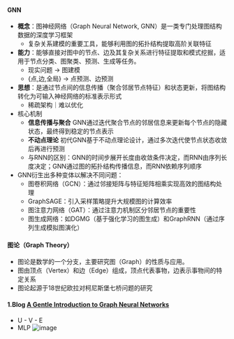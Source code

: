 #### GNN
- **概念**：图神经网络（Graph Neural Network, GNN）是一类专门处理图结构数据的深度学习框架
  - 复杂关系建模的重要工具，能够利用图的拓扑结构提取高阶关联特征
- **能力**：能够直接对图中的节点、边及其复杂关系进行特征提取和模式挖掘，适用于节点分类、图聚类、预测、生成等任务。
  - 现实问题 -> 图建模
  - {点,边,全局} -> 点预测、边预测
- **思想**：是通过节点间的信息传播（聚合邻居节点特征）和状态更新，将图结构转化为可输入神经网络的标准表示形式
  - 稀疏架构｜难以优化
- 核心机制
  - **信息传播与聚合** GNN通过迭代聚合节点的邻居信息来更新每个节点的隐藏状态，最终得到稳定的节点表示
  - **不动点理论** 初代GNN基于不动点理论设计，通过多次迭代使节点状态收敛后再进行预测
  - 与RNN的区别：GNN的时间步展开长度由收敛条件决定，而RNN由序列长度决定；GNN通过图的拓扑结构传播信息，而RNN依赖序列顺序
- GNN衍生出多种变体以解决不同问题：
  - 图卷积网络（GCN）：通过邻接矩阵与特征矩阵相乘实现高效的图结构处理
  - GraphSAGE：引入采样策略提升大规模图的计算效率
  - 图注意力网络（GAT）：通过注意力机制区分邻居节点的重要性
  - 图生成网络：如DGMG（基于强化学习的图生成）和GraphRNN（通过序列生成模拟图演化）

#### 图论（Graph Theory）
- 图论是数学的一个分支，主要研究图（Graph）的性质与应用。
- 图由顶点（Vertex）和边（Edge）组成，顶点代表事物，边表示事物间的特定关系
- 图论起源于18世纪欧拉对柯尼斯堡七桥问题的研究


#### 1.Blog [A Gentle Introduction to Graph Neural Networks](https://distill.pub/2021/gnn-intro/)
- U - V - E
- MLP
![image](https://github.com/user-attachments/assets/1ba73c54-e5e6-411c-925f-a576017bf0a6)

